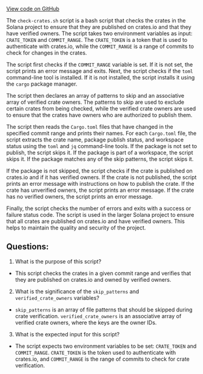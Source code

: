 [View code on GitHub](https://github.com/solana-labs/solana/blob/master/ci/check-crates.sh)

The `check-crates.sh` script is a bash script that checks the crates in the Solana project to ensure that they are published on crates.io and that they have verified owners. The script takes two environment variables as input: `CRATE_TOKEN` and `COMMIT_RANGE`. The `CRATE_TOKEN` is a token that is used to authenticate with crates.io, while the `COMMIT_RANGE` is a range of commits to check for changes in the crates.

The script first checks if the `COMMIT_RANGE` variable is set. If it is not set, the script prints an error message and exits. Next, the script checks if the `toml` command-line tool is installed. If it is not installed, the script installs it using the `cargo` package manager.

The script then declares an array of patterns to skip and an associative array of verified crate owners. The patterns to skip are used to exclude certain crates from being checked, while the verified crate owners are used to ensure that the crates have owners who are authorized to publish them.

The script then reads the `Cargo.toml` files that have changed in the specified commit range and prints their names. For each `Cargo.toml` file, the script extracts the crate name, package publish status, and workspace status using the `toml` and `jq` command-line tools. If the package is not set to publish, the script skips it. If the package is part of a workspace, the script skips it. If the package matches any of the skip patterns, the script skips it.

If the package is not skipped, the script checks if the crate is published on crates.io and if it has verified owners. If the crate is not published, the script prints an error message with instructions on how to publish the crate. If the crate has unverified owners, the script prints an error message. If the crate has no verified owners, the script prints an error message.

Finally, the script checks the number of errors and exits with a success or failure status code. The script is used in the larger Solana project to ensure that all crates are published on crates.io and have verified owners. This helps to maintain the quality and security of the project.
## Questions: 
 1. What is the purpose of this script?
- This script checks the crates in a given commit range and verifies that they are published on crates.io and owned by verified owners.

2. What is the significance of the `skip_patterns` and `verified_crate_owners` variables?
- `skip_patterns` is an array of file patterns that should be skipped during crate verification. `verified_crate_owners` is an associative array of verified crate owners, where the keys are the owner IDs.
 
3. What is the expected input for this script?
- The script expects two environment variables to be set: `CRATE_TOKEN` and `COMMIT_RANGE`. `CRATE_TOKEN` is the token used to authenticate with crates.io, and `COMMIT_RANGE` is the range of commits to check for crate verification.